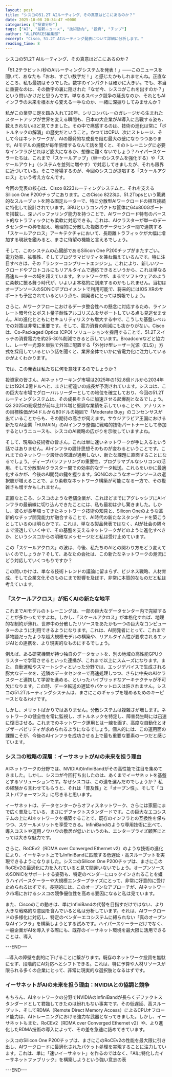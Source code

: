 ```yaml
---
layout: post
title: "シスコの51.2T AIルーティング、その真意はどこにあるのか？"
date: 2025-10-08 20:34:47 +0000
categories: ["投資分析"]
tags: ["AI", "最新ニュース", "技術動向", "投資", "チップ"]
author: "ALLFORCES編集部"
excerpt: "Cisco、51.2T AIルーティング発表について詳細に分析します。"
reading_time: 8
---
```


シスコの51.2T AIルーティング、その真意はどこにあるのか？

「51.2テラビット/秒のAIルーティングシステムを発表！」――このニュースを聞いて、あなたも「おお、すごい数字だ！」と感じたかもしれませんね。正直なところ、私も最初はそうでした。数字のインパクトは確かに大きい。でも、本当に重要なのは、その数字の裏に隠された「なぜ今、シスコがこれを出すのか？」という問いかけだと思うんです。単なるスペック競争の延長なのか、それともAIインフラの未来を根本から変える一手なのか、一緒に深掘りしてみませんか？

私がこの業界に足を踏み入れて20年、シリコンバレーのガレージから生まれたスタートアップが世界を変える瞬間も、日本の大企業がAI導入に苦戦する姿も、数えきれないほど見てきました。その中で痛感するのは、技術の進化は常に「ボトルネックの解消」の歴史だということ。かつてはCPU、次にストレージ、そして今はネットワークが、AIの爆発的な成長を阻む最大の壁になりつつあります。AIモデルの規模が毎年倍増するなんて話を聞くと、そのトレーニングに必要なインフラがどれほど膨大になるか、想像に難くないでしょう？ハイパースケーラーたちは、これまで「スケールアップ」（単一のシステムを強化する）や「スケールアウト」（システムを並列に増やす）で対応してきましたが、それも限界に近づいている。そこで登場するのが、今回のシスコが提唱する「スケールアクロス」という考え方なんです。

今回の発表の核心は、Cisco 8223ルーティングシステムと、それを支えるSilicon One P200チップにあります。このCisco 8223は、51.2Tbpsという驚異的なスループットを誇る固定ルーターで、特に分散型AIワークロードの相互接続に特化して設計されています。3RUというコンパクトな筐体に64x800Gポートを搭載し、深いバッファリング能力を持つことで、AIワークロード特有のバースト的なトラフィックにも柔軟に対応できる。これは、AIクラスターが単一のデータセンターの枠を超え、地理的に分散した複数のデータセンター間で連携する「スケールアクロス」アーキテクチャにおいて、長距離トラフィックが大幅に増加する現状を鑑みると、まさに待望の機能と言えるでしょう。

そして、このシステムの心臓部であるSilicon One P200チップがまたすごい。電力効率、拡張性、そしてプログラマビリティを兼ね備えているんです。特に注目すべきは、その「ランツーコンプリートエンジン」。これにより、新しいワークロードやプロトコルにもリアルタイムで適応できるというから、これは単なる高速ルーターの域を超えています。ネットワークが、まるでソフトウェアのように柔軟に振る舞う時代が、いよいよ本格的に到来するのかもしれません。当初はオープンソースのSONiCデプロイメントで利用可能で、将来的にはIOS XRのサポートも予定されているという点も、開発者にとっては朗報でしょう。

さらに、AIワークフローにおけるデータ整合性への懸念に対応するため、ラインレート暗号化とポスト量子耐性アルゴリズムをサポートしている点も見逃せません。AIの進化とともにセキュリティリスクも増大する中で、こうした基盤レベルでの対策は非常に重要です。そして、電力消費の削減にも抜かりがない。Ciscoは、Co-Packaged Optics (CPO) ソリューションを採用することで、51.2Tスイッチの消費電力を約25-30%削減できると示しています。Broadcomなどと協力し、レーザー光源を単独で外部に配置する「外付け型レーザー光源（ELS）」方式を採用しているという話を聞くと、業界全体でいかに省電力化に注力しているかがよくわかります。

では、この発表は私たちに何を意味するのでしょうか？

投資家の皆さん、AIネットワーキング市場は2025年の152.8億ドルから2034年には1924.2億ドルへと、まさに桁違いの成長が予測されています。シスコは、この巨大な市場でグローバルリーダーとしての地位を確立しており、今回の51.2Tルーティングシステムは、その成長をさらに加速させる起爆剤となるでしょう。Q3 2025の総収益が前年比11%増と堅調な業績を示していることや、アナリストの目標株価が54ドルから80ドルの範囲で「Moderate Buy」のコンセンサスが出ていることからも、その期待の高さが伺えます。サウジアラビア王国における新たなAI企業「HUMAIN」のAIインフラ整備に戦略的技術パートナーとして参加するというニュースも、シスコのAI戦略の広がりを示唆していますよね。

そして、現場の技術者の皆さん。これは単に速いネットワークが手に入るという話ではありません。AIインフラの設計思想そのものが変わるということです。これまでのネットワーク設計の常識が通用しない、新たな課題に直面することになるでしょう。ディープバッファリングの重要性、プログラマブルなシリコンの活用、そして分散型AIクラスター間での効率的なデータ転送。これらをいかに最適化するかが、今後のAI開発の鍵を握ります。SONiCのようなオープンソースの選択肢が増えることで、より柔軟なネットワーク構築が可能になる一方で、その複雑さも増すかもしれません。

正直なところ、シスコのような老舗企業が、これほどまでにアグレッシブにAIインフラの最前線に切り込んできたことには、私も最初は少し驚きました。しかし、彼らが長年培ってきたネットワーク技術の知見と、Silicon Oneのような革新的なチップ開発能力が融合することで、AI時代の新たなスタンダードを築こうとしているのは明らかです。これは、単なる製品発表ではなく、AIが社会の隅々まで浸透していく中で、その基盤を支えるネットワークがどのように進化すべきか、というシスコからの明確なメッセージだと私は受け止めています。

この「スケールアクロス」の波は、今後、私たちのAIとの関わり方をどう変えていくのでしょうか？そして、あなたの会社は、この新たなネットワークの潮流にどう対応していくつもりですか？

この問いかけは、単なる技術トレンドの議論に留まらず、ビジネス戦略、人材育成、そして企業文化そのものにまで影響を及ぼす、非常に本質的なものだと私は考えています。

### 「スケールアクロス」が拓くAIの新たな地平

これまでAIモデルのトレーニングは、一部の巨大なデータセンター内で完結することが多かったですよね。しかし、「スケールアクロス」が本格化すれば、地理的な制約が薄れ、世界中の分散したリソースをあたかも一つの巨大なコンピューターのように利用できるようになります。これは、AI開発者にとって、これまで夢物語だったような超大規模モデルの構築や、リアルタイム性が要求されるエッジAIとの連携を、より現実的なものにするでしょう。

例えば、ある研究機関が持つ独自のデータセットを、別の地域の高性能GPUクラスターで学習させるといった連携が、これまで以上にスムーズになります。また、自動運転やスマートシティといった分野では、エッジデバイスで生成される膨大なデータを、近隣のデータセンターで高速処理しつつ、さらに中央のAIクラスターと連携して学習を進める、といったハイブリッドなアーキテクチャが不可欠になります。この時、データ転送の遅延やパケットロスは許されません。シスコの51.2Tルーティングシステムは、まさにこのギャップを埋めるためのキーピースとなるわけです。

しかし、メリットばかりではありません。分散システムは複雑さが増します。ネットワークの健全性を常に監視し、ボトルネックを特定し、障害発生時には迅速に復旧させる。これまでのネットワーク運用とは一線を画す、高度な自動化とオブザーバビリティが求められるようになるでしょう。個人的には、この運用面の課題こそが、今後のAIインフラを成功させる上で最も重要な要素の一つだと感じています。

### シスコの戦略の深層：イーサネットがAIの未来を担う理由

AIネットワークの分野では、NVIDIAのInfiniBandがその高性能で注目を集めてきました。しかし、シスコが今回打ち出したのは、あくまでイーサネットを基盤とするソリューションです。なぜシスコは、この道を選んだのでしょうか？ 私の経験から言わせてもらうと、それは「普及性」と「オープン性」、そして「コストパフォーマンス」に尽きると思います。

イーサネットは、データセンターからオフィスネットワーク、さらには家庭にまで広く普及している、まさにデファクトスタンダードです。この巨大なエコシステムの上にAIネットワークを構築することで、既存のインフラとの互換性を保ちつつ、スケールメリットを享受できる。InfiniBandのような専用技術に比べて、導入コストや運用ノウハウの敷居が低いというのも、エンタープライズ顧客にとっては大きな魅力です。

さらに、RoCEv2（RDMA over Converged Ethernet v2）のような技術の進化により、イーサネット上でもInfiniBandに匹敵する低遅延・高スループットを実現できるようになりました。シスコのSilicon One P200チップは、まさにこのRoCEv2の最適化に力を入れていると見て間違いないでしょう。オープンソースのSONiCをサポートする姿勢も、特定のベンダーにロックインされることを嫌うハイパースケーラーや大規模エンタープライズにとって、非常に好意的に受け止められるはずです。長期的には、このオープンなアプローチが、AIネットワーク市場におけるシスコの競争優位性を高める要因になると私は見ています。

また、Ciscoのこの動きは、単にInfiniBandの代替を目指すだけではない、より大きな戦略的な意図を含んでいると私は分析しています。それは、AIワークロードの多様化に対応し、特定のベンダーエコシステムに縛られない「真のオープンなAIインフラ」を構築しようとする試みです。ハイパースケーラーだけでなく、一般企業がAIを導入する際にも、既存のイーサネット環境を最大限に活用できることは、導入

---END---

…導入の障壁を劇的に下げることに繋がります。既存のネットワーク投資を無駄にせず、段階的にAI対応へとシフトできる。これは、特に予算や人材リソースが限られる多くの企業にとって、非常に現実的な選択肢となるはずです。

### イーサネットがAIの未来を担う理由：NVIDIAとの協調と競争

もちろん、AIネットワークの分野でNVIDIAのInfiniBandが長らくデファクトスタンダードとして君臨してきたのは紛れもない事実です。その低遅延、高スループット、そしてRDMA（Remote Direct Memory Access）によるCPUオフロード能力は、AIトレーニングにおける強力な武器となってきました。しかし、イーサネットもまた、RoCEv2（RDMA over Converged Ethernet v2）や、より進化したRDMA技術の導入によって、その差を急速に詰めてきています。

シスコのSilicon One P200チップは、まさにこのRoCEv2の性能を最大限に引き出し、AIワークロードに最適化されたパケット処理を実現することに注力しています。これは、単に「速いイーサネット」を作るのではなく、「AIに特化したイーサネットファブリック」を構築しようという強い意志の表

---END---